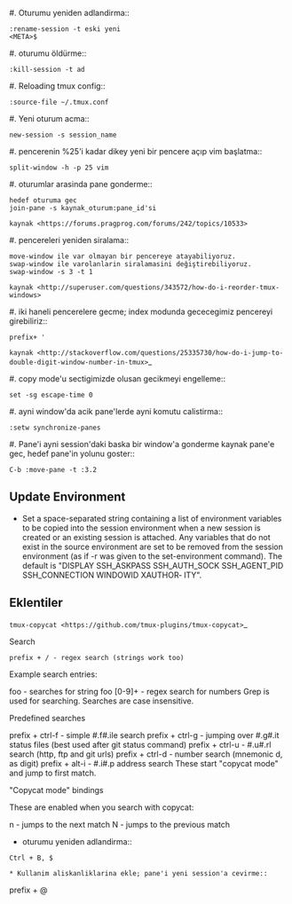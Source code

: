 #. Oturumu yeniden adlandirma::
```
:rename-session -t eski yeni
<META>$
```
#. oturumu öldürme::
```
:kill-session -t ad
```
#. Reloading tmux config::
```
:source-file ~/.tmux.conf
```
#. Yeni oturum acma::
```
new-session -s session_name
```
#. pencerenin %25'i kadar dikey yeni bir pencere açıp vim başlatma::
```
split-window -h -p 25 vim
```
#. oturumlar arasinda pane gonderme::
```
hedef oturuma gec
join-pane -s kaynak_oturum:pane_id'si
```
`kaynak <https://forums.pragprog.com/forums/242/topics/10533>`

#. pencereleri yeniden siralama::
```
move-window ile var olmayan bir pencereye atayabiliyoruz.
swap-window ile varolanlarin siralamasini değiştirebiliyoruz.
swap-window -s 3 -t 1
```

`kaynak <http://superuser.com/questions/343572/how-do-i-reorder-tmux-windows>`

#. iki haneli pencerelere gecme; index modunda gececegimiz pencereyi girebiliriz::
```
prefix+ '
```
`kaynak <http://stackoverflow.com/questions/25335730/how-do-i-jump-to-double-digit-window-number-in-tmux>`_

#. copy mode'u sectigimizde olusan gecikmeyi engelleme::
```
set -sg escape-time 0
```
#. ayni window'da acik pane'lerde ayni komutu calistirma::
```
:setw synchronize-panes 
```
#. Pane'i ayni session'daki baska bir window'a gonderme
kaynak pane'e gec, hedef pane'in yolunu goster::  
  ```
C-b :move-pane -t :3.2 
```

Update Environment
----

* Set a space-separated string containing a list of environment variables to
be copied into the session environment when a new session is created or an
existing session is attached.  Any variables that do not exist in the
source environment are set to be removed from the session environment (as
if -r was given to the set-environment command).  The default is "DISPLAY
SSH_ASKPASS SSH_AUTH_SOCK SSH_AGENT_PID SSH_CONNECTION WINDOWID XAUTHOR‐
ITY".

Eklentiler
----------

`tmux-copycat <https://github.com/tmux-plugins/tmux-copycat>`_

Search
```
prefix + / - regex search (strings work too)
```
Example search entries:

foo - searches for string foo
[0-9]+ - regex search for numbers
Grep is used for searching.
Searches are case insensitive.

Predefined searches

prefix + ctrl-f - simple #.f#.ile search
prefix + ctrl-g - jumping over #.g#.it status files (best used after git status command)
prefix + ctrl-u - #.u#.rl search (http, ftp and git urls)
prefix + ctrl-d - number search (mnemonic d, as digit)
prefix + alt-i - #.i#.p address search
These start "copycat mode" and jump to first match.

"Copycat mode" bindings

These are enabled when you search with copycat:

n - jumps to the next match
N - jumps to the previous match

* oturumu yeniden adlandirma::
```
Ctrl + B, $
```

```
* Kullanim aliskanliklarina ekle; pane'i yeni session'a cevirme::
```
  prefix + @ 
```
